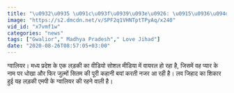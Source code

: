 ```yaml
---
title: "\u0932\u0935 \u091c\u093f\u0939\u093e\u0926: \u0915\u0936\u094d\u092e\u0940\u0930 \u0915\u0947 \u0932\u0921\u093c\u0915\u0947 \u0928\u0947 MP \u0915\u0940 \u0932\u0921\u093c\u0915\u0940 \u0938\u0947 \u0927\u0930\u094d\u092e \u092a\u0930\u093f\u0935\u0930\u094d\u0924\u0928 \u0915\u0930\u093e\u0915\u0930 \u0915\u0940 \u0936\u093e\u0926\u0940, \u092b\u093f\u0930 \u0915\u093f\u092f\u093e \u092f\u0947 \u0939\u093e\u0932, Video"
image: "https://s2.dmcdn.net/v/SPF2q1VHNTptTPyAq/x240"
vid_id: "x7vmf1w"
categories: "news"
tags: ["Gwalior"," Madhya Pradesh"," Love Jihad"]
date: "2020-08-26T08:57:05+03:00"
---
```

ग्वालियर। मध्य प्रदेश के एक लड़की का वीडियो सोशल मीडिया में वायरल हो रहा है, जिसमें वह प्यार के नाम पर धोखा और फिर जुल्मों सितम की पूरी कहानी बयां करती नजर आ रही है। लव जिहाद का शिकार हुई यह लड़की एमपी के ग्वालियर की रहने वाली है।  <br>
